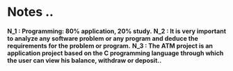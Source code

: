 # Notes ..

**N_1 : Programming: 80% application, 20% study.**
**N_2 : It is very important to analyze any software problem or any program and deduce the requirements for the problem or program.**
**N_3 : The ATM project is an application project based on the C programming language through which the user can view his balance, withdraw or deposit..**

